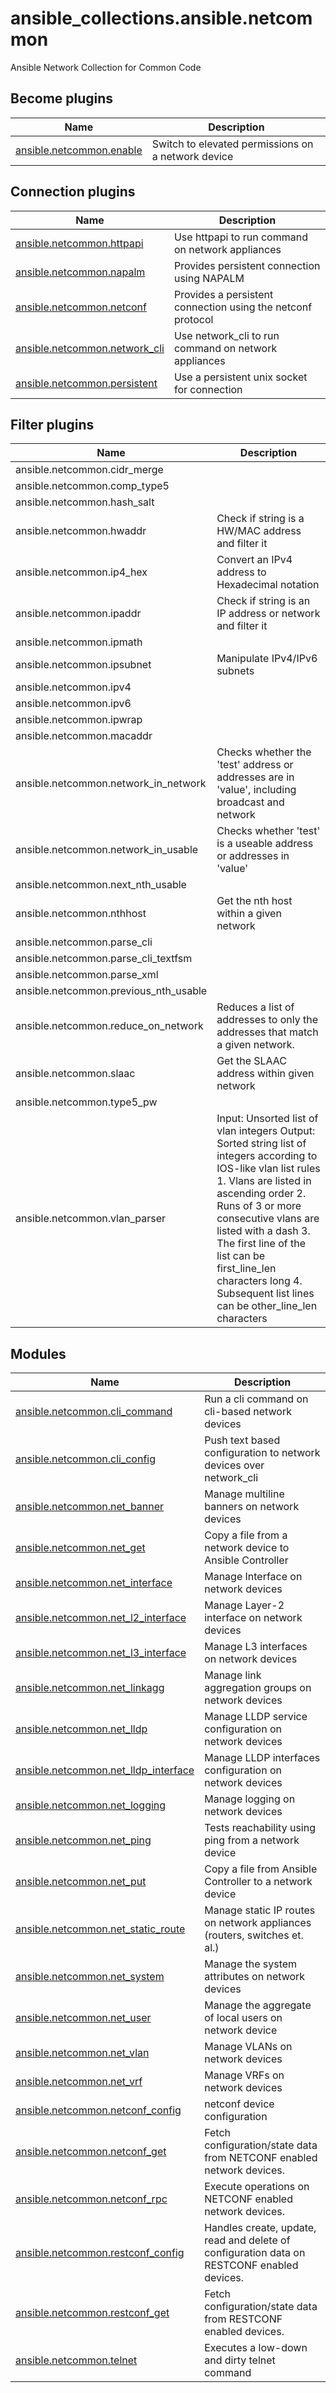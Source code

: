 ansible_collections.ansible.netcommon
=====================================

Ansible Network Collection for Common Code


<!--start collection content-->
## Become plugins
Name | Description
--- | ---
[ansible.netcommon.enable](https://github.com/ansible-collections/ansible.netcommon/blob/master/docs/ansible.netcommon.enable.rst)|Switch to elevated permissions on a network device
## Connection plugins
Name | Description
--- | ---
[ansible.netcommon.httpapi](https://github.com/ansible-collections/ansible.netcommon/blob/master/docs/ansible.netcommon.httpapi.rst)|Use httpapi to run command on network appliances
[ansible.netcommon.napalm](https://github.com/ansible-collections/ansible.netcommon/blob/master/docs/ansible.netcommon.napalm.rst)|Provides persistent connection using NAPALM
[ansible.netcommon.netconf](https://github.com/ansible-collections/ansible.netcommon/blob/master/docs/ansible.netcommon.netconf.rst)|Provides a persistent connection using the netconf protocol
[ansible.netcommon.network_cli](https://github.com/ansible-collections/ansible.netcommon/blob/master/docs/ansible.netcommon.network_cli.rst)|Use network_cli to run command on network appliances
[ansible.netcommon.persistent](https://github.com/ansible-collections/ansible.netcommon/blob/master/docs/ansible.netcommon.persistent.rst)|Use a persistent unix socket for connection
## Filter plugins
Name | Description
--- | ---
ansible.netcommon.cidr_merge|
ansible.netcommon.comp_type5|
ansible.netcommon.hash_salt|
ansible.netcommon.hwaddr|Check if string is a HW/MAC address and filter it 
ansible.netcommon.ip4_hex|Convert an IPv4 address to Hexadecimal notation 
ansible.netcommon.ipaddr|Check if string is an IP address or network and filter it 
ansible.netcommon.ipmath|
ansible.netcommon.ipsubnet|Manipulate IPv4/IPv6 subnets 
ansible.netcommon.ipv4|
ansible.netcommon.ipv6|
ansible.netcommon.ipwrap|
ansible.netcommon.macaddr|
ansible.netcommon.network_in_network|Checks whether the 'test' address or addresses are in 'value', including broadcast and network
ansible.netcommon.network_in_usable|Checks whether 'test' is a useable address or addresses in 'value'
ansible.netcommon.next_nth_usable|
ansible.netcommon.nthhost|Get the nth host within a given network 
ansible.netcommon.parse_cli|
ansible.netcommon.parse_cli_textfsm|
ansible.netcommon.parse_xml|
ansible.netcommon.previous_nth_usable|
ansible.netcommon.reduce_on_network|Reduces a list of addresses to only the addresses that match a given network.
ansible.netcommon.slaac|Get the SLAAC address within given network 
ansible.netcommon.type5_pw|
ansible.netcommon.vlan_parser|Input: Unsorted list of vlan integers Output: Sorted string list of integers according to IOS-like vlan list rules 1. Vlans are listed in ascending order 2. Runs of 3 or more consecutive vlans are listed with a dash 3. The first line of the list can be first_line_len characters long 4. Subsequent list lines can be other_line_len characters
## Modules
Name | Description
--- | ---
[ansible.netcommon.cli_command](https://github.com/ansible-collections/ansible.netcommon/blob/master/docs/ansible.netcommon.cli_command.rst)|Run a cli command on cli-based network devices
[ansible.netcommon.cli_config](https://github.com/ansible-collections/ansible.netcommon/blob/master/docs/ansible.netcommon.cli_config.rst)|Push text based configuration to network devices over network_cli
[ansible.netcommon.net_banner](https://github.com/ansible-collections/ansible.netcommon/blob/master/docs/ansible.netcommon.net_banner.rst)|Manage multiline banners on network devices
[ansible.netcommon.net_get](https://github.com/ansible-collections/ansible.netcommon/blob/master/docs/ansible.netcommon.net_get.rst)|Copy a file from a network device to Ansible Controller
[ansible.netcommon.net_interface](https://github.com/ansible-collections/ansible.netcommon/blob/master/docs/ansible.netcommon.net_interface.rst)|Manage Interface on network devices
[ansible.netcommon.net_l2_interface](https://github.com/ansible-collections/ansible.netcommon/blob/master/docs/ansible.netcommon.net_l2_interface.rst)|Manage Layer-2 interface on network devices
[ansible.netcommon.net_l3_interface](https://github.com/ansible-collections/ansible.netcommon/blob/master/docs/ansible.netcommon.net_l3_interface.rst)|Manage L3 interfaces on network devices
[ansible.netcommon.net_linkagg](https://github.com/ansible-collections/ansible.netcommon/blob/master/docs/ansible.netcommon.net_linkagg.rst)|Manage link aggregation groups on network devices
[ansible.netcommon.net_lldp](https://github.com/ansible-collections/ansible.netcommon/blob/master/docs/ansible.netcommon.net_lldp.rst)|Manage LLDP service configuration on network devices
[ansible.netcommon.net_lldp_interface](https://github.com/ansible-collections/ansible.netcommon/blob/master/docs/ansible.netcommon.net_lldp_interface.rst)|Manage LLDP interfaces configuration on network devices
[ansible.netcommon.net_logging](https://github.com/ansible-collections/ansible.netcommon/blob/master/docs/ansible.netcommon.net_logging.rst)|Manage logging on network devices
[ansible.netcommon.net_ping](https://github.com/ansible-collections/ansible.netcommon/blob/master/docs/ansible.netcommon.net_ping.rst)|Tests reachability using ping from a network device
[ansible.netcommon.net_put](https://github.com/ansible-collections/ansible.netcommon/blob/master/docs/ansible.netcommon.net_put.rst)|Copy a file from Ansible Controller to a network device
[ansible.netcommon.net_static_route](https://github.com/ansible-collections/ansible.netcommon/blob/master/docs/ansible.netcommon.net_static_route.rst)|Manage static IP routes on network appliances (routers, switches et. al.)
[ansible.netcommon.net_system](https://github.com/ansible-collections/ansible.netcommon/blob/master/docs/ansible.netcommon.net_system.rst)|Manage the system attributes on network devices
[ansible.netcommon.net_user](https://github.com/ansible-collections/ansible.netcommon/blob/master/docs/ansible.netcommon.net_user.rst)|Manage the aggregate of local users on network device
[ansible.netcommon.net_vlan](https://github.com/ansible-collections/ansible.netcommon/blob/master/docs/ansible.netcommon.net_vlan.rst)|Manage VLANs on network devices
[ansible.netcommon.net_vrf](https://github.com/ansible-collections/ansible.netcommon/blob/master/docs/ansible.netcommon.net_vrf.rst)|Manage VRFs on network devices
[ansible.netcommon.netconf_config](https://github.com/ansible-collections/ansible.netcommon/blob/master/docs/ansible.netcommon.netconf_config.rst)|netconf device configuration
[ansible.netcommon.netconf_get](https://github.com/ansible-collections/ansible.netcommon/blob/master/docs/ansible.netcommon.netconf_get.rst)|Fetch configuration/state data from NETCONF enabled network devices.
[ansible.netcommon.netconf_rpc](https://github.com/ansible-collections/ansible.netcommon/blob/master/docs/ansible.netcommon.netconf_rpc.rst)|Execute operations on NETCONF enabled network devices.
[ansible.netcommon.restconf_config](https://github.com/ansible-collections/ansible.netcommon/blob/master/docs/ansible.netcommon.restconf_config.rst)|Handles create, update, read and delete of configuration data on RESTCONF enabled devices.
[ansible.netcommon.restconf_get](https://github.com/ansible-collections/ansible.netcommon/blob/master/docs/ansible.netcommon.restconf_get.rst)|Fetch configuration/state data from RESTCONF enabled devices.
[ansible.netcommon.telnet](https://github.com/ansible-collections/ansible.netcommon/blob/master/docs/ansible.netcommon.telnet.rst)|Executes a low-down and dirty telnet command
<!--end collection content-->